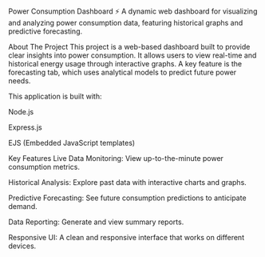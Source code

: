 Power Consumption Dashboard ⚡
A dynamic web dashboard for visualizing and analyzing power consumption data, featuring historical graphs and predictive forecasting.

About The Project
This project is a web-based dashboard built to provide clear insights into power consumption. It allows users to view real-time and historical energy usage through interactive graphs. A key feature is the forecasting tab, which uses analytical models to predict future power needs.

This application is built with:

Node.js

Express.js

EJS (Embedded JavaScript templates)

Key Features
Live Data Monitoring: View up-to-the-minute power consumption metrics.

Historical Analysis: Explore past data with interactive charts and graphs.

Predictive Forecasting: See future consumption predictions to anticipate demand.

Data Reporting: Generate and view summary reports.

Responsive UI: A clean and responsive interface that works on different devices.